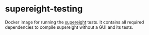 # supereight-testing
Docker image for running the
[supereight](https://github.com/emanuelev/supereight) tests. It contains all
required dependencies to compile supereight without a GUI and its tests.

